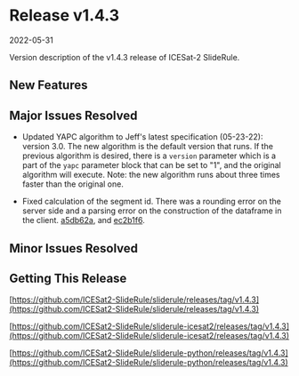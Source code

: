 # Release v1.4.3

2022-05-31

Version description of the v1.4.3 release of ICESat-2 SlideRule.

## New Features

## Major Issues Resolved

- Updated YAPC algorithm to Jeff's latest specification (05-23-22): version 3.0.  The new algorithm is the default version that runs.  If the previous algorithm is desired, there is a `version` parameter which is a part of the `yapc` parameter block that can be set to "1", and the original algorithm will execute.  Note: the new algorithm runs about three times faster than the original one.

- Fixed calculation of the segment id.  There was a rounding error on the server side and a parsing error on the construction of the dataframe in the client. [a5db62a](https://github.com/ICESat2-SlideRule/sliderule-python/commit/a5db62ad9b7570e25ab7105eaec06267e4fadf11), and [ec2b1f6](https://github.com/ICESat2-SlideRule/sliderule-icesat2/commit/ec2b1f6bc53c4f1e93f0dcffa7abd4dcec8379c6).

## Minor Issues Resolved

## Getting This Release

[https://github.com/ICESat2-SlideRule/sliderule/releases/tag/v1.4.3](https://github.com/ICESat2-SlideRule/sliderule/releases/tag/v1.4.3)

[https://github.com/ICESat2-SlideRule/sliderule-icesat2/releases/tag/v1.4.3](https://github.com/ICESat2-SlideRule/sliderule-icesat2/releases/tag/v1.4.3)

[https://github.com/ICESat2-SlideRule/sliderule-python/releases/tag/v1.4.3](https://github.com/ICESat2-SlideRule/sliderule-python/releases/tag/v1.4.3)

